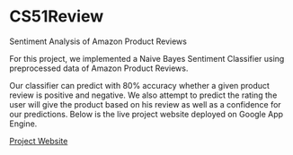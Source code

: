 CS51Review
==========

Sentiment Analysis of Amazon Product Reviews

For this project, we implemented a Naive Bayes Sentiment Classifier using preprocessed data of Amazon Product Reviews.

Our classifier can predict with 80% accuracy whether a given product review is positive and negative. We also attempt to predict the rating the user will give the product based on his review as well as a confidence for our predictions. Below is the live project website deployed on Google App Engine.

<a href="http://cs51review.appspot.com/">Project Website</a>
